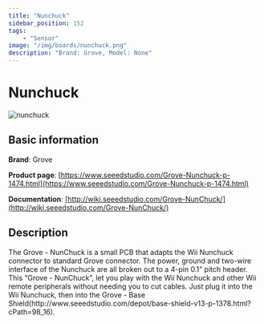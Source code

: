 ```yaml
---
title: "Nunchuck"
sidebar_position: 152
tags:
    - "Sensor"
image: "/img/boards/nunchuck.png"
description: "Brand: Grove, Model: None"
---
```

# Nunchuck

![nunchuck](/img/boards/nunchuck.png)

## Basic information

**Brand**: Grove

**Product page**: [https://www.seeedstudio.com/Grove-Nunchuck-p-1474.html](https://www.seeedstudio.com/Grove-Nunchuck-p-1474.html)

**Documentation**: [http://wiki.seeedstudio.com/Grove-NunChuck/](http://wiki.seeedstudio.com/Grove-NunChuck/)

## Description

The Grove \- NunChuck is a small PCB that adapts the Wii Nunchuck connector to standard Grove connector\. The power, ground and two\-wire interface of the Nunchuck are all broken out to a 4\-pin 0\.1" pitch header\. This “Grove \- NunChuck”, let you play with the Wii Nunchuck and other Wii remote peripherals without needing you to cut cables\. Just plug it into the Wii Nunchuck, then into the Grove \- Base Shield\(http://www\.seeedstudio\.com/depot/base\-shield\-v13\-p\-1378\.html?cPath=98\_16\)\.

